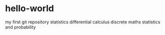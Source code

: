 # hello-world
my first git repository
statistics 
differential calculus
discrete maths
statistics and probability
